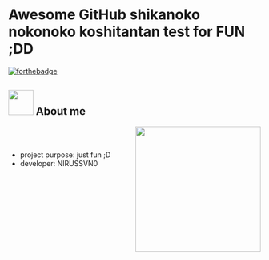 # Awesome GitHub shikanoko nokonoko koshitantan test for FUN ;DD

[![forthebadge](http://forthebadge.com/images/badges/built-with-love.svg)]([http://forthebadge.com](https://github.com/NirussVn0/Shikanoko-MProject))


## <picture><img src = "https://github.com/7oSkaaa/7oSkaaa/blob/main/Images/about_me.gif?raw=true" width = 50px></picture> About me

<picture> <img align="right" src="https://th.bing.com/th/id/OIF.mNQpbY1bKFSdScIw7d95Xg?rs=1&pid=ImgDetMain" width = 250px></picture>

<br><br>
- project purpose: just fun ;D
- developer: NIRUSSVN0
<br>
